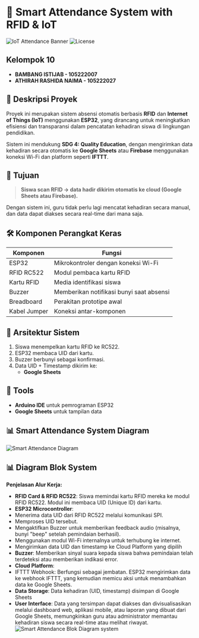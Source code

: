  # 📡 Smart Attendance System with RFID & IoT

![IoT Attendance Banner](https://img.shields.io/badge/IoT-Smart_Attendance-blue?style=flat-square)
![License](https://img.shields.io/badge/license-MIT-green?style=flat-square)

## Kelompok 10
- **BAMBANG ISTIJAB - 105222007**
- **ATHIRAH RASHIDA NAIMA - 105222027**

## 📘 Deskripsi Proyek

Proyek ini merupakan sistem absensi otomatis berbasis **RFID** dan **Internet of Things (IoT)** menggunakan **ESP32**, yang dirancang untuk meningkatkan efisiensi dan transparansi dalam pencatatan kehadiran siswa di lingkungan pendidikan.

Sistem ini mendukung **SDG 4: Quality Education**, dengan mengirimkan data kehadiran secara otomatis ke **Google Sheets** atau **Firebase** menggunakan koneksi Wi-Fi dan platform seperti **IFTTT**.

## 🎯 Tujuan

> **Siswa scan RFID → data hadir dikirim otomatis ke cloud (Google Sheets atau Firebase).**

Dengan sistem ini, guru tidak perlu lagi mencatat kehadiran secara manual, dan data dapat diakses secara real-time dari mana saja.

## 🛠️ Komponen Perangkat Keras

| Komponen       | Fungsi                                        |
|----------------|-----------------------------------------------|
| ESP32          | Mikrokontroler dengan koneksi Wi-Fi           |
| RFID RC522     | Modul pembaca kartu RFID                      |
| Kartu RFID     | Media identifikasi siswa                      |
| Buzzer         | Memberikan notifikasi bunyi saat absensi      |
| Breadboard     | Perakitan prototipe awal                      |
| Kabel Jumper   | Koneksi antar-komponen                        |

## 🧠 Arsitektur Sistem

1. Siswa menempelkan kartu RFID ke RC522.
2. ESP32 membaca UID dari kartu.
3. Buzzer berbunyi sebagai konfirmasi.
4. Data UID + Timestamp dikirim ke:
   - **Google Sheets**

## 🧰 Tools

- **Arduino IDE** untuk pemrograman ESP32
- **Google Sheets** untuk tampilan data

## 📊 Smart Attendance System Diagram
![Smart Attendance Diagram](https://i.imgur.com/4zMSOno.png)

## 📊 Diagram Blok System
**Penjelasan Alur Kerja:**
- **RFID Card & RFID RC522**: Siswa memindai kartu RFID mereka ke modul RFID RC522. Modul ini membaca UID (Unique ID) dari kartu.
- **ESP32 Microcontroller**:
 - Menerima data UID dari RFID RC522 melalui komunikasi SPI.
 - Memproses UID tersebut.
 - Mengaktifkan Buzzer untuk memberikan feedback audio (misalnya, bunyi "beep" setelah pemindaian berhasil).
 - Menggunakan modul Wi-Fi internalnya untuk terhubung ke internet.
 - Mengirimkan data UID dan timestamp ke Cloud Platform yang dipilih 
- **Buzzer**: Memberikan sinyal suara kepada siswa bahwa pemindaian telah terdeteksi atau memberikan indikasi error.
- **Cloud Platform**:
 - IFTTT Webhook: Berfungsi sebagai jembatan. ESP32 mengirimkan data ke webhook IFTTT, yang kemudian memicu aksi untuk menambahkan data ke Google Sheets.
- **Data Storage**:
Data kehadiran (UID, timestamp) disimpan di Google Sheets 
- **User Interface**: Data yang tersimpan dapat diakses dan divisualisasikan melalui dashboard web, aplikasi mobile, atau laporan yang dibuat dari Google Sheets, memungkinkan guru atau administrator memantau kehadiran siswa secara real-time atau melihat riwayat.
![Smart Attendance Blok Diagram system](https://i.imgur.com/Tqk1CP3.png)






